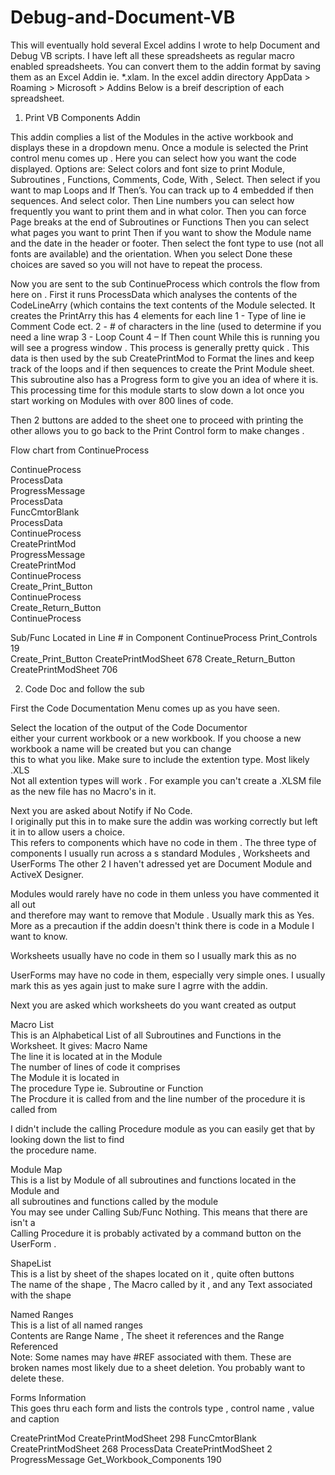 # Debug-and-Document-VB
This will eventually hold several Excel addins I wrote to help Document and Debug 
VB scripts.  I have left all these spreadsheets as regular macro enabled spreadsheets.
You can convert them to the addin format by saving them as an Excel Addin ie. *.xlam. 
In the excel addin directory AppData > Roaming > Microsoft > Addins
Below is a breif description of each spreadsheet.


1) Print VB Components Addin

This addin complies a list of the Modules in the active workbook and displays these in a dropdown menu. Once a module is selected the Print control menu comes up .
Here you can select how you want the code displayed. Options are:
Select colors and font size to print Module, Subroutines , Functions, Comments, Code, With , Select.
Then select if you want to map Loops and If Then’s. You can track up to 4 embedded if then sequences. And select color.
Then Line numbers you can select how frequently you want to print them and in what color.
Then you can force Page breaks at the end of Subroutines or Functions
Then you can select what pages you want to print
Then if you want to show the Module name and the date in the header or footer.
Then select the font type to use (not all fonts are available) and the orientation.
When you select Done these choices are saved so you will not have to repeat the process.

Now you are sent to the sub ContinueProcess which controls the flow from here on .
First it runs ProcessData which analyses the contents of the CodeLineArry (which contains the text contents of the Module selected. It creates the PrintArry this has 4 elements for each line 
1 - Type of line ie Comment Code ect.
2 - # of characters in the line (used to determine if you need a line wrap
3 -  Loop Count 
4 – If Then count
While this is running you will see a progress window . This process is generally pretty quick .
This data is then used by the sub CreatePrintMod to Format the lines and keep track of the loops and if then sequences to create the Print Module sheet.  This subroutine also has a Progress form to give you an idea of where it is.  This processing time for this module starts to slow down a lot once you start working on Modules with over 800 lines of code. 

Then 2 buttons are added to the sheet one to proceed with printing the other allows you to go back to the Print Control form to make changes .

Flow chart from ContinueProcess

			
ContinueProcess			
	              ProcessData		
		                      ProgressMessage	
	              ProcessData		
                          	      FuncCmtorBlank	
	              ProcessData		
ContinueProcess			
	             CreatePrintMod		
		                       ProgressMessage	
	             CreatePrintMod		
ContinueProcess			
	             Create_Print_Button	
ContinueProcess			
	             Create_Return_Button	
ContinueProcess			
			
			
			
Sub/Func		Located in		Line # in Component
ContinueProcess		Print_Controls		19	
Create_Print_Button	CreatePrintModSheet	678	
Create_Return_Button	CreatePrintModSheet	706	


2) Code Doc and follow the sub	
	
First the Code Documentation Menu comes up as you have seen.	
	
Select the location of the output of the Code Documentor	
either your current workbook or a new workbook.	
If you choose a new workbook a name will be created but you can change 	
this to what you like. Make sure to include the extention type. Most likely .XLS	
Not all extention types will work . For example you can't create a .XLSM file 	
as the new file has no Macro's in it.	
	
Next you are asked about Notify if No Code. 	
I originally put this in to make sure the addin was working correctly but left 	
it in to allow users a choice.	
This refers to components which have no code in them . The three type of 	
components I usually run across a s standard Modules , Worksheets and UserForms	
The other 2 I haven't adressed yet are Document Module and ActiveX Designer.	
	
Modules would rarely have no code in them unless you have commented it all out 	
and therefore may want to remove that Module . Usually mark this as Yes.	
More as a precaution if the addin doesn't think there is code in a Module I want to know.	
	
Worksheets usually have no code in them so I usually mark this as no 	
	
UserForms may have no code in them, especially very simple ones. I usually 	
mark this as yes again just to make sure I agrre with the addin.	
	
Next you are asked which worksheets do you want created as output 	
	
Macro List 	
This  is an Alphabetical List of all Subroutines and Functions in the Worksheet.  It gives:	
Macro Name	
The line it is located at in the Module 	
The number of lines of code it comprises	
The Module it is located in 	
The procedure Type ie. Subroutine or Function	
The Procdure it is called from and the line number of the procedure it is called from	
	
I didn't include the calling Procedure module as you can easily get that by looking down the list to find	
the procedure name.	
	
Module Map 	
This is a list by Module of all subroutines and functions located in the Module and 	
all subroutines and functions called by the module	
You may see under Calling Sub/Func Nothing.  This means that there are isn't a 	
Calling Procedure it is probably activated by a command button on the UserForm .	
	
ShapeList	
This is a list by sheet of the shapes located on it , quite often buttons 	
The name of the shape , The Macro called by it , and any Text associated with the shape	
	
Named Ranges 	
This is a list of all named ranges 	
Contents are Range Name , The sheet it references and the Range Referenced	
Note: Some names may have #REF associated with them. These are	
broken names most likely due to a sheet  deletion. You probably want to delete these.	
	
Forms Information	
This goes thru each form and lists the controls type  , control name , value and caption 	
	

CreatePrintMod		CreatePrintModSheet	298	
FuncCmtorBlank		CreatePrintModSheet	268	
ProcessData		CreatePrintModSheet	2	
ProgressMessage		Get_Workbook_Components	190	
			
			

